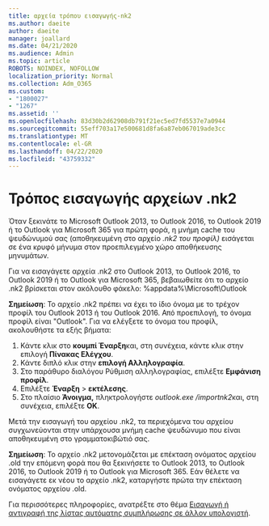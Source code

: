 ```yaml
---
title: αρχεία τρόπου εισαγωγής-nk2
ms.author: daeite
author: daeite
manager: joallard
ms.date: 04/21/2020
ms.audience: Admin
ms.topic: article
ROBOTS: NOINDEX, NOFOLLOW
localization_priority: Normal
ms.collection: Adm_O365
ms.custom:
- "1800027"
- "1267"
ms.assetid: ''
ms.openlocfilehash: 83d30b2d62908db791f21ec5ed7fd5537e7a0944
ms.sourcegitcommit: 55eff703a17e500681d8fa6a87eb067019ade3cc
ms.translationtype: MT
ms.contentlocale: el-GR
ms.lasthandoff: 04/22/2020
ms.locfileid: "43759332"
---
```

# <a name="how-to-import-nk2-files"></a>Τρόπος εισαγωγής αρχείων .nk2 

Όταν ξεκινάτε το Microsoft Outlook 2013, το Outlook 2016, το Outlook 2019 ή το Outlook για Microsoft 365 για πρώτη φορά, η μνήμη cache του ψευδώνυμού σας (αποθηκευμένη στο αρχείο *.nk2 του προφίλ)* εισάγεται σε ένα κρυφό μήνυμα στον προεπιλεγμένο χώρο αποθήκευσης μηνυμάτων.

Για να εισαγάγετε αρχεία .nk2 στο Outlook 2013, το Outlook 2016, το Outlook 2019 ή το Outlook για Microsoft 365, βεβαιωθείτε ότι το αρχείο .nk2 βρίσκεται στον ακόλουθο φάκελο: %appdata%\Microsoft\Outlook

**Σημείωση**: Το αρχείο .nk2 πρέπει να έχει το ίδιο όνομα με το τρέχον προφίλ του Outlook 2013 ή του Outlook 2016. Από προεπιλογή, το όνομα προφίλ είναι "Outlook". Για να ελέγξετε το όνομα του προφίλ, ακολουθήστε τα εξής βήματα: 
1. Κάντε κλικ στο **κουμπί Έναρξη**και, στη συνέχεια, κάντε κλικ στην επιλογή **Πίνακας Ελέγχου**.
2. Κάντε διπλό κλικ στην **επιλογή Αλληλογραφία**.
3. Στο παράθυρο διαλόγου Ρύθμιση αλληλογραφίας, επιλέξτε **Εμφάνιση προφίλ**.
4. Επιλέξτε **Έναρξη** > **εκτέλεσης**.
5. Στο πλαίσιο **Άνοιγμα,** πληκτρολογήστε *outlook.exe /importnk2*και, στη συνέχεια, επιλέξτε **OK**. 

Μετά την εισαγωγή του αρχείου .nk2, τα περιεχόμενα του αρχείου συγχωνεύονται στην υπάρχουσα μνήμη cache ψευδώνυμο που είναι αποθηκευμένη στο γραμματοκιβώτιό σας.

**Σημείωση**: Το αρχείο .nk2 μετονομάζεται με επέκταση ονόματος αρχείου .old την επόμενη φορά που θα ξεκινήσετε το Outlook 2013, το Outlook 2016, το Outlook 2019 ή το Outlook για Microsoft 365. Εάν θέλετε να εισαγάγετε εκ νέου το αρχείο .nk2, καταργήστε πρώτα την επέκταση ονόματος αρχείου .old.

Για περισσότερες πληροφορίες, ανατρέξτε στο θέμα [Εισαγωγή ή αντιγραφή της λίστας αυτόματης συμπλήρωσης σε άλλον υπολογιστή](https://support.microsoft.com/help/2806550/how-to-import-nk2-files-into-outlook%).